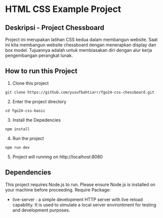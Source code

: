 # HTML CSS Example Project

## Deskripsi - Project Chessboard
Project ini merupakan latihan CSS kedua dalam membangun website. Saat ini kita membangun website chessboard dengan menerapkan display dan box model. Tujuannya adalah untuk membiasakan diri dengan alur kerja pengembangan perangkat lunak.


## How to run this Project

1. Clone this project
```
git clone https://github.com/yusufbahtiarr/fgo24-css-chessboard.git
```
2. Enter the project directory
```
cd fgo24-css-basic
```
3. Install the Depedencies
```
npm install
```
4. Run the project
```
npm run dev
```
5. Project will running on http://localhost:8080

## Dependencies

This project requires Node.js to run. Please ensure Node.js is installed on your machine before proceeding.
Require Package:
- live-server : a simple development HTTP server with live reload capability. It is used to simulate a local server environtment for testing and development purposes.
